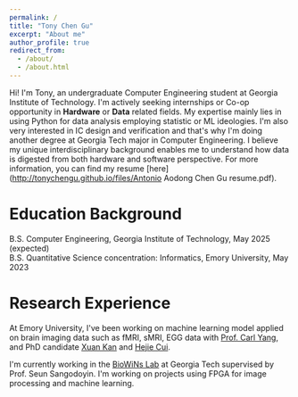 ```yaml
---
permalink: /
title: "Tony Chen Gu"
excerpt: "About me"
author_profile: true
redirect_from: 
  - /about/
  - /about.html
---
```


Hi! I'm Tony, an undergraduate Computer Engineering student at Georgia Institute of Technology. I'm actively seeking internships or Co-op opportunity in **Hardware** or **Data** related fields. My expertise mainly lies in using Python for data analysis employing statistic or ML ideologies. I'm also very interested in IC design and verification and that's why I'm doing another degree at Georgia Tech major in Computer Engineering. I believe my unique interdisciplinary background enables me to understand how data is digested from both hardware and software perspective.
For more information, you can find my resume [here](http://tonychengu.github.io/files/Antonio Aodong Chen Gu resume.pdf).

Education Background
======
B.S. Computer Engineering, Georgia Institute of Technology, May 2025 (expected)  
B.S. Quantitative Science concentration: Informatics, Emory University, May 2023

Research Experience
======
At Emory University, I've been working on machine learning model applied on brain imaging data such as fMRI, sMRI, EGG data with [Prof. Carl Yang](https://www.cs.emory.edu/~jyang71/), and PhD candidate [Xuan Kan](https://kanxuan.live/) and [Hejie Cui](https://hejiecui.com/).

I'm currently working in the [BioWiNs Lab](https://biowins.ece.gatech.edu/) at Georgia Tech supervised by Prof. Seun Sangodoyin. I'm working on projects using FPGA for image processing and machine learning.
